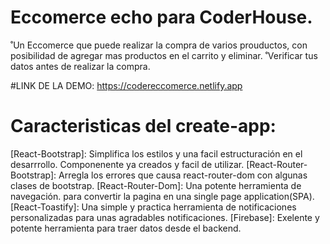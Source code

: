# Eccomerce echo para CoderHouse.

˚Un Eccomerce que puede realizar la compra de varios prouductos, con posibilidad de agregar mas productos en el carrito y eliminar.
˚Verificar tus datos antes de realizar la compra.

#LINK DE LA DEMO: https://codereccomerce.netlify.app

# Caracteristicas del create-app:
[React-Bootstrap]: Simplifica los estilos y una facil estructuración en el desarrrollo. Componenente ya creados y facil de utilizar.
[React-Router-Bootstrap]: Arregla los errores que causa react-router-dom con algunas clases de bootstrap.
[React-Router-Dom]: Una potente herramienta de navegación. para convertir la pagina en una single page application(SPA).
[React-Toastify]: Una simple y practica herramienta de notificaciones personalizadas para unas agradables notificaciones.
[Firebase]: Exelente y potente herramienta para traer datos desde el backend.



